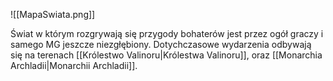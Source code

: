 ![[MapaSwiata.png]]

Świat w którym rozgrywają się przygody bohaterów jest przez ogół graczy i samego MG jeszcze niezgłębiony. Dotychczasowe wydarzenia odbywają się na terenach [[Królestwo Valinoru|Królestwa Valinoru]], oraz [[Monarchia Archladii|Monarchii Archladii]].
